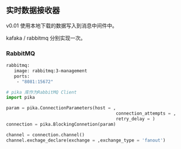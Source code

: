 ## 实时数据接收器

v0.01
使用本地下载的数据写入到消息中间件中。

kafaka / rabbitmq 分别实现一次。


### RabbitMQ

```Dockerfile
rabbitmq:
   image: rabbitmq:3-management
   ports:
    - "8081:15672"
```

```python
# pika 库作为RabbitMQ Client
import pika

param = pika.ConnectionParameters(host = ,
                                          connection_attempts = ,
                                          retry_delay = )
connection = pika.BlockingConnetion(param)

channel = connection.channel()
channel.exchage_declare(exchange = ,exchange_type = 'fanout')
                

```